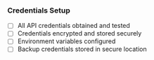 ### Credentials Setup

- [ ] All API credentials obtained and tested
- [ ] Credentials encrypted and stored securely
- [ ] Environment variables configured
- [ ] Backup credentials stored in secure location
